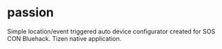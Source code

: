 passion
=======
Simple location/event triggered auto device configurator created for SOS CON Bluehack.
Tizen native application.
